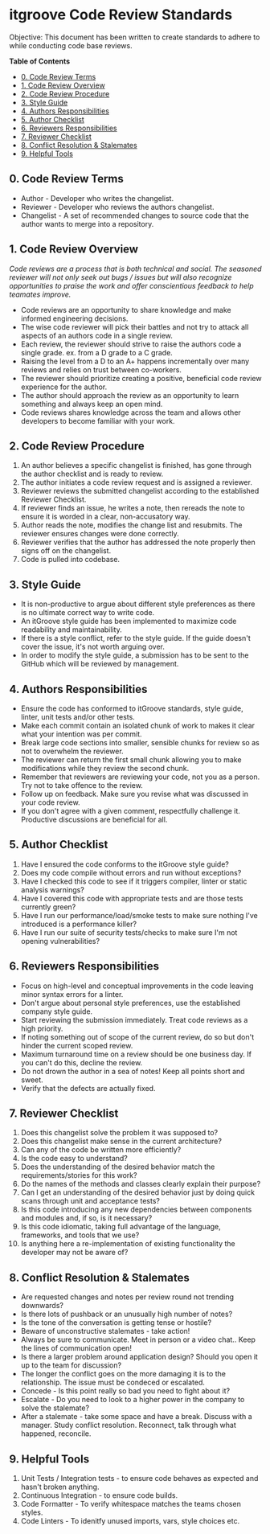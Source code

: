 # itgroove Code Review Standards

Objective: This document has been written to create standards to adhere to while conducting code base reviews. 

<!-- START doctoc generated TOC please keep comment here to allow auto update -->
<!-- DON'T EDIT THIS SECTION, INSTEAD RE-RUN doctoc TO UPDATE -->
**Table of Contents**  

- [0. Code Review Terms](#0-code-review-terms)
- [1. Code Review Overview](#1-code-review-overview)
- [2. Code Review Procedure](#2-code-review-procedure)
- [3. Style Guide](#3-style-guide)
- [4. Authors Responsibilities](#4-authors-responsibilities)
- [5. Author Checklist](#5-author-checklist)
- [6. Reviewers Responsibilities](#6-reviewers-responsibilities)
- [7. Reviewer Checklist](#7-reviewer-checklist)
- [8. Conflict Resolution & Stalemates](#8-conflict-resolution--stalemates)
- [9. Helpful Tools](#9-helpful-tools)

<!-- END doctoc generated TOC please keep comment here to allow auto update -->


<!-- Table of contents -->

## 0. Code Review Terms  
* Author - Developer who writes the changelist.
* Reviewer - Developer who reviews the authors changelist.
* Changelist - A set of recommended changes to source code that the author wants to merge into a repository.

## 1. Code Review Overview

*Code reviews are a process that is both technical and social. The seasoned reviewer will not only seek out bugs / issues but will also recognize opportunities to praise the work and offer conscientious feedback to help teamates improve.*

* Code reviews are an opportunity to share knowledge and make informed engineering decisions.
* The wise code reviewer will pick their battles and not try to attack all aspects of an authors code in a single review. 
* Each review, the reviewer should strive to raise the authors code a single grade. ex. from a D grade to a C grade. 
* Raising the level from a D to an A+ happens incrementally over many reviews and relies on trust between co-workers.  
* The reviewer should prioritize creating a positive, beneficial code review experience for the author.
* The author should approach the review as an opportunity to learn something and always keep an open mind.  
* Code reviews shares knowledge across the team and allows other developers to become familiar with your work. 

## 2. Code Review Procedure

1. An author believes a specific changelist is finished, has gone through the author checklist and is ready to review. 
2. The author initiates a code review request and is assigned a reviewer. 
3. Reviewer reviews the submitted changelist according to the established Reviewer Checklist.
4. If reviewer finds an issue, he writes a note, then rereads the note to ensure it is worded in a clear, non-accusatory way.  
5. Author reads the note, modifies the change list and resubmits. The reviewer ensures changes were done correctly.
6. Reviewer verifies that the author has addressed the note properly then signs off on the changelist.  
7. Code is pulled into codebase.

## 3. Style Guide

* It is non-productive to argue about different style preferences as there is no ultimate correct way to write code. 
* An itGroove style guide has been implemented to maximize code readability and maintainability.
* If there is a style conflict, refer to the style guide. If the guide doesn't cover the issue, it's not worth arguing over. 
* In order to modify the style guide, a submission has to be sent to the GitHub which will be reviewed by management. 

## 4. Authors Responsibilities

* Ensure the code has conformed to itGroove standards, style guide, linter, unit tests and/or other tests.
* Make each commit contain an isolated chunk of work to makes it clear what your intention was per commit.  
* Break large code sections into smaller, sensible chunks for review so as not to overwhelm the reviewer.  
* The reviewer can return the first small chunk allowing you to make modifications while they review the second chunk. 
* Remember that reviewers are reviewing your code, not you as a person. Try not to take offence to the review. 
* Follow up on feedback. Make sure you revise what was discussed in your code review.
* If you don't agree with a given comment, respectfully challenge it. Productive discussions are beneficial for all.  

## 5. Author Checklist

1. Have I ensured the code conforms to the itGroove style guide? 
2. Does my code compile without errors and run without exceptions?
3. Have I checked this code to see if it triggers compiler, linter or static analysis warnings?
4. Have I covered this code with appropriate tests and are those tests currently green?
5. Have I run our performance/load/smoke tests to make sure nothing I've introduced is a performance killer?
6. Have I run our suite of security tests/checks to make sure I'm not opening vulnerabilities?

## 6. Reviewers Responsibilities

* Focus on high-level and conceptual improvements in the code leaving minor syntax errors for a linter. 
* Don't argue about personal style preferences, use the established company style guide.
* Start reviewing the submission immediately. Treat code reviews as a high priority.
* If noting something out of scope of the current review, do so but don't hinder the current scoped review. 
* Maximum turnaround time on a review should be one business day. If you can't do this, decline the review. 
* Do not drown the author in a sea of notes! Keep all points short and sweet. 
* Verify that the defects are actually fixed. 

## 7. Reviewer Checklist

1. Does this changelist solve the problem it was supposed to? 
2. Does this changelist make sense in the current architecture?
3. Can any of the code be written more efficiently?
4. Is the code easy to understand?
6. Does the understanding of the desired behavior match the requirements/stories for this work?
7. Do the names of the methods and classes clearly explain their purpose?
8. Can I get an understanding of the desired behavior just by doing quick scans through unit and acceptance tests?
9. Is this code introducing any new dependencies between components and modules and, if so, is it necessary?
10. Is this code idiomatic, taking full advantage of the language, frameworks, and tools that we use?
11. Is anything here a re-implementation of existing functionality the developer may not be aware of?

## 8. Conflict Resolution & Stalemates

* Are requested changes and notes per review round not trending downwards? 
* Is there lots of pushback or an unusually high number of notes?
* Is the tone of the conversation is getting tense or hostile?
* Beware of unconstructive stalemates - take action!  
* Always be sure to communicate. Meet in person or a video chat.. Keep the lines of communication open!
* Is there a larger problem around application design? Should you open it up to the team for discussion? 
* The longer the conflict goes on the more damaging it is to the relationship. The issue must be condeced or escalated.
* Concede - Is this point really so bad you need to fight about it? 
* Escalate - Do you need to look to a higher power in the company to solve the stalemate? 
* After a stalemate - take some space and have a break. Discuss with a manager. Study conflict resolution. Reconnect, talk through what happened, reconcile.  

## 9. Helpful Tools

1. Unit Tests / Integration tests - to ensure code behaves as expected and hasn't broken anything.
2. Continuous Integration - to ensure code builds.
3. Code Formatter - To verify whitespace matches the teams chosen styles.
4. Code Linters - To idenitfy unused imports, vars, style choices etc.  
